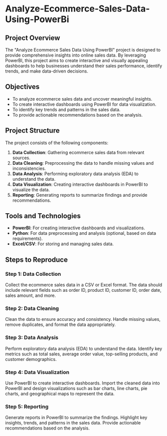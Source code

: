# Analyze-Ecommerce-Sales-Data-Using-PowerBi

## Project Overview
The "Analyze Ecommerce Sales Data Using PowerBI" project is designed to provide comprehensive insights into online sales data. By leveraging PowerBI, this project aims to create interactive and visually appealing dashboards to help businesses understand their sales performance, identify trends, and make data-driven decisions.

## Objectives
- To analyze ecommerce sales data and uncover meaningful insights.
- To create interactive dashboards using PowerBI for data visualization.
- To identify key trends and patterns in the sales data.
- To provide actionable recommendations based on the analysis.

## Project Structure
The project consists of the following components:
1. **Data Collection**: Gathering ecommerce sales data from relevant sources.
2. **Data Cleaning**: Preprocessing the data to handle missing values and inconsistencies.
3. **Data Analysis**: Performing exploratory data analysis (EDA) to understand the data.
4. **Data Visualization**: Creating interactive dashboards in PowerBI to visualize the data.
5. **Reporting**: Generating reports to summarize findings and provide recommendations.

## Tools and Technologies
- **PowerBI**: For creating interactive dashboards and visualizations.
- **Python**: For data preprocessing and analysis (optional, based on data requirements).
- **Excel/CSV**: For storing and managing sales data.

## Steps to Reproduce

### Step 1: Data Collection
Collect the ecommerce sales data in a CSV or Excel format. The data should include relevant fields such as order ID, product ID, customer ID, order date, sales amount, and more.

### Step 2: Data Cleaning
Clean the data to ensure accuracy and consistency. Handle missing values, remove duplicates, and format the data appropriately.

### Step 3: Data Analysis
Perform exploratory data analysis (EDA) to understand the data. Identify key metrics such as total sales, average order value, top-selling products, and customer demographics.

### Step 4: Data Visualization
Use PowerBI to create interactive dashboards. Import the cleaned data into PowerBI and design visualizations such as bar charts, line charts, pie charts, and geographical maps to represent the data.

### Step 5: Reporting
Generate reports in PowerBI to summarize the findings. Highlight key insights, trends, and patterns in the sales data. Provide actionable recommendations based on the analysis.

